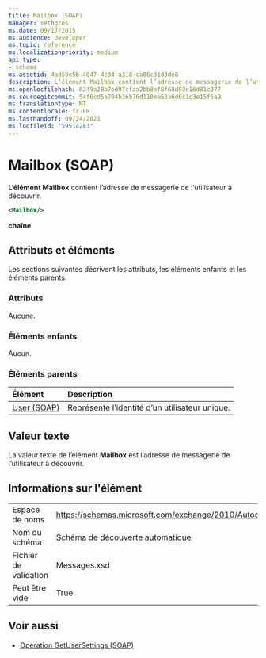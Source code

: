 ```yaml
---
title: Mailbox (SOAP)
manager: sethgros
ms.date: 09/17/2015
ms.audience: Developer
ms.topic: reference
ms.localizationpriority: medium
api_type:
- schema
ms.assetid: 4ad59e5b-4047-4c34-a318-ca06c31d3de8
description: L’élément Mailbox contient l’adresse de messagerie de l’utilisateur à découvrir.
ms.openlocfilehash: 6349a28b7ed97cfaa2bb8ef8f68d93e16d81c377
ms.sourcegitcommit: 54f6cd5a704b36b76d110ee53a6d6c1c3e15f5a9
ms.translationtype: MT
ms.contentlocale: fr-FR
ms.lasthandoff: 09/24/2021
ms.locfileid: "59514283"
---
```

# <a name="mailbox-soap"></a>Mailbox (SOAP)

**L’élément Mailbox** contient l’adresse de messagerie de l’utilisateur à découvrir. 
  
```XML
<Mailbox/>
```

**chaîne**

## <a name="attributes-and-elements"></a>Attributs et éléments

Les sections suivantes décrivent les attributs, les éléments enfants et les éléments parents.
  
### <a name="attributes"></a>Attributs

Aucune.
  
### <a name="child-elements"></a>Éléments enfants

Aucun.
  
### <a name="parent-elements"></a>Éléments parents

|**Élément**|**Description**|
|:-----|:-----|
|[User (SOAP)](user-soap.md) <br/> |Représente l’identité d’un utilisateur unique.  <br/> |
   
## <a name="text-value"></a>Valeur texte

La valeur texte de l’élément **Mailbox** est l’adresse de messagerie de l’utilisateur à découvrir. 
  
## <a name="element-information"></a>Informations sur l'élément

|||
|:-----|:-----|
|Espace de noms  <br/> |https://schemas.microsoft.com/exchange/2010/Autodiscover  <br/> |
|Nom du schéma  <br/> |Schéma de découverte automatique  <br/> |
|Fichier de validation  <br/> |Messages.xsd  <br/> |
|Peut être vide  <br/> |True  <br/> |
   
## <a name="see-also"></a>Voir aussi

- [Opération GetUserSettings (SOAP)](getusersettings-operation-soap.md)

